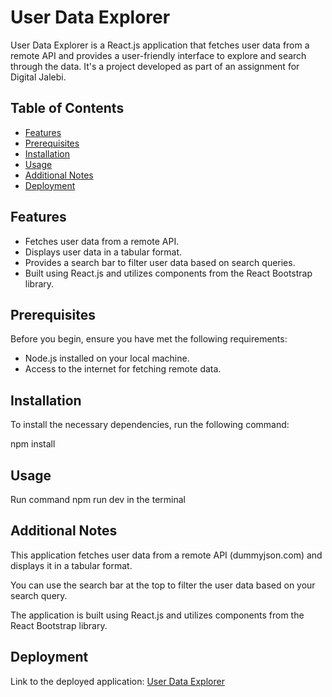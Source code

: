 # User Data Explorer

User Data Explorer is a React.js application that fetches user data from a remote API and provides a user-friendly interface to explore and search through the data. It's a project developed as part of an assignment for Digital Jalebi.

## Table of Contents

- [Features](#features)
- [Prerequisites](#prerequisites)
- [Installation](#installation)
- [Usage](#usage)
- [Additional Notes](#additional-notes)
- [Deployment](#deployment)

## Features

- Fetches user data from a remote API.
- Displays user data in a tabular format.
- Provides a search bar to filter user data based on search queries.
- Built using React.js and utilizes components from the React Bootstrap library.

## Prerequisites

Before you begin, ensure you have met the following requirements:
- Node.js installed on your local machine.
- Access to the internet for fetching remote data.

## Installation

To install the necessary dependencies, run the following command:


npm install

## Usage

Run command npm run dev in the terminal

## Additional Notes
This application fetches user data from a remote API (dummyjson.com) and displays it in a tabular format. 

You can use the search bar at the top to filter the user data based on your search query. 

The application is built using React.js and utilizes components from the React Bootstrap library. 

## Deployment 

Link to the deployed application: [User Data Explorer](https://user-data-explorer-ptf1v1i4f-siddharthaaa21s-projects.vercel.app/)

